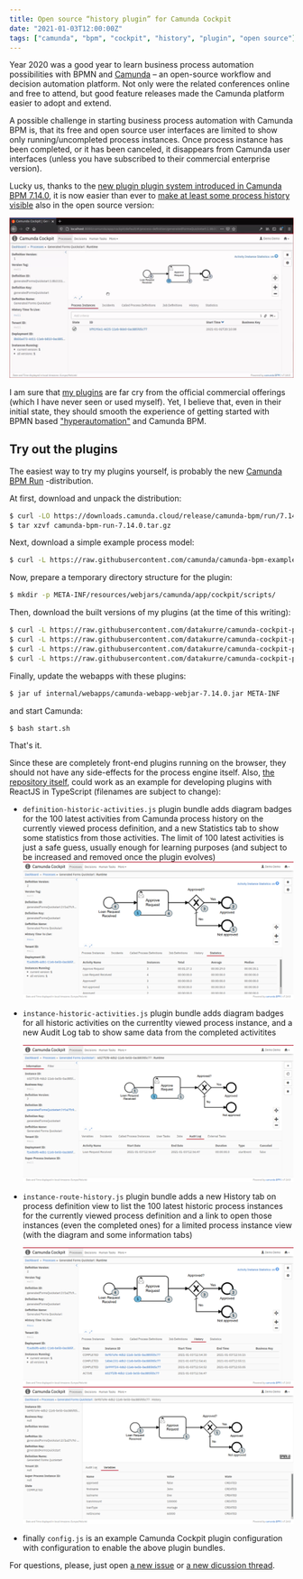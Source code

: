 ```yaml
---
title: Open source “history plugin” for Camunda Cockpit
date: "2021-01-03T12:00:00Z"
tags: ["camunda", "bpm", "cockpit", "history", "plugin", "open source"]
---
```


Year 2020 was a good year to learn business process automation possibilities with BPMN and [Camunda](https://camunda.com/) – an open-source workflow and decision automation platform. Not only were the related conferences online and free to attend, but good feature releases made the Camunda platform easier to adopt and extend.

A possible challenge in starting business process automation with Camunda BPM is, that its free and open source user interfaces are limited to show only running/uncompleted process instances. Once process instance has been completed, or it has been canceled, it disappears from Camunda user interfaces (unless you have subscribed to their commercial enterprise version).

Lucky us, thanks to the [new plugin plugin system introduced in Camunda BPM 7.14.0](https://camunda.com/blog/2020/08/all-new-frontend-plugin-system-for-cockpit-starting-with-camunda-bpm-7-14/), it is now easier than ever to [make at least some process history visible](https://github.com/datakurre/camunda-cockpit-plugins/) also in the open source version:

![Minimal Camunda Cockpit History Plugin](camunda-cockpit-history-plugin.gif)

I am sure that [my plugins](https://camunda.com/blog/2020/08/all-new-frontend-plugin-system-for-cockpit-starting-with-camunda-bpm-7-14/) are far cry from the official commercial offerings (which I have never seen or used myself). Yet, I believe that, even in their initial state, they should smooth the experience of getting started with BPMN based ["hyperautomation"](https://en.wikipedia.org/wiki/Robotic_process_automation#Hyperautomation) and Camunda BPM.


Try out the plugins
-------------------

The easiest way to try my plugins yourself, is probably the new [Camunda BPM Run](https://docs.camunda.org/manual/latest/user-guide/camunda-bpm-run/) -distribution.

At first, download and unpack the distribution:

```bash
$ curl -LO https://downloads.camunda.cloud/release/camunda-bpm/run/7.14/camunda-bpm-run-7.14.0.tar.gz
$ tar xzvf camunda-bpm-run-7.14.0.tar.gz
```

Next, download a simple example process model:

```bash
$ curl -L https://raw.githubusercontent.com/camunda/camunda-bpm-examples/master/usertask/task-form-generated/src/main/resources/loanApproval.bpmn -o configuration/resources/loanApproval.bpmn
```

Now, prepare a temporary directory structure for the plugin:

```bash
$ mkdir -p META-INF/resources/webjars/camunda/app/cockpit/scripts/
```

Then, download the built versions of my plugins (at the time of this writing):

```bash
$ curl -L https://raw.githubusercontent.com/datakurre/camunda-cockpit-plugins/825566a3544f637225140bff14aa23ca84843194/definition-historic-activities.js -o META-INF/resources/webjars/camunda/app/cockpit/scripts/definition-historic-activities.js
$ curl -L https://raw.githubusercontent.com/datakurre/camunda-cockpit-plugins/825566a3544f637225140bff14aa23ca84843194/instance-historic-activities.js -o META-INF/resources/webjars/camunda/app/cockpit/scripts/instance-historic-activities.js
$ curl -L https://raw.githubusercontent.com/datakurre/camunda-cockpit-plugins/825566a3544f637225140bff14aa23ca84843194/instance-route-history.js -o META-INF/resources/webjars/camunda/app/cockpit/scripts/instance-route-history.js
$ curl -L https://raw.githubusercontent.com/datakurre/camunda-cockpit-plugins/825566a3544f637225140bff14aa23ca84843194/config.js -o META-INF/resources/webjars/camunda/app/cockpit/scripts/config.js
```

Finally, update the webapps with these plugins:

```bash
$ jar uf internal/webapps/camunda-webapp-webjar-7.14.0.jar META-INF
```

and start Camunda:

```
$ bash start.sh
```

That's it.

Since these are completely front-end plugins running on the browser, they should not have any side-effects for the process engine itself. Also, [the repository itself](https://github.com/datakurre/camunda-cockpit-plugins/), could work as an example for developing plugins with ReactJS in TypeScript (filenames are subject to change):

* `definition-historic-activities.js` plugin bundle adds diagram badges for the 100 latest activities from Camunda process history on the currently viewed process definition, and a new Statistics tab to show some statistics from those activities. The limit of 100 latest activities is just a safe guess, usually enough for learning purposes (and subject to be increased and removed once the plugin evolves)
  ![Historic activities badges and definition statistics tab](camunda-cockpit-definition-statistics.png)

* `instance-historic-activities.js` plugin bundle adds diagram badges for all historic activities on the currentlty viewed process instance, and a new Audit Log tab to show same data from the completed activitites

  ![Historic activities badges and process log tab](camunda-cockpit-process-log.png)

* `instance-route-history.js` plugin bundle adds a new History tab on process definition view to list the 100 latest historic process instances for the currently viewed process definition and a link to open those instances (even the completed ones) for a limited process instance view (with the diagram and some information tabs)

  ![Historic process instances tab](camunda-cockpit-definition-history.png)
  ![Historic process instance view](camunda-cockpit-historic-process.png)

* finally `config.js` is an example Camunda Cockpit plugin configuration with configuration to enable the above plugin bundles.

For questions, please, just open [a new issue](https://github.com/datakurre/camunda-cockpit-plugins/issues) or [a new dicussion thread](https://forum.camunda.org/).
